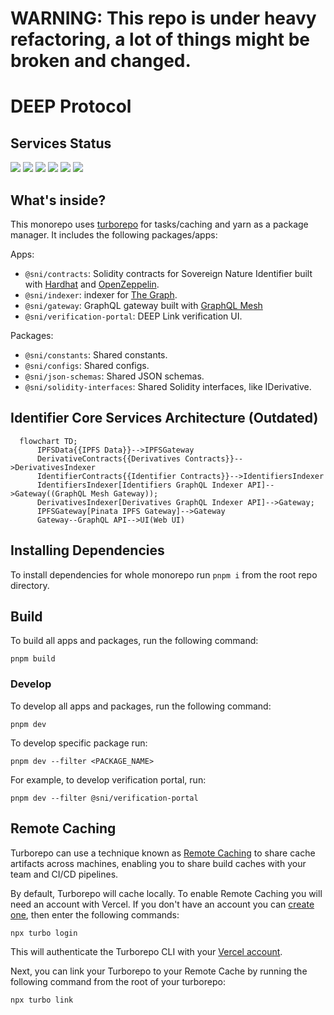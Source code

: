 # **WARNING: This repo is under heavy refactoring, a lot of things might be broken and changed.**

# DEEP Protocol

## Services Status

![](https://api.checklyhq.com/v1/badges/checks/ede36d5e-dde9-4c73-8c6c-77c185a0a5fa?style=flat&theme=default)
![](https://api.checklyhq.com/v1/badges/checks/e10df834-ee26-4487-b33c-1f043aeb5b66?style=flat&theme=default&responseTime=true)
![](https://api.checklyhq.com/v1/badges/checks/6e0413c0-cbf6-4510-bb04-57e3248f2cdc?style=flat&theme=default&responseTime=true)
![](https://api.checklyhq.com/v1/badges/checks/717a7099-bb01-42ae-ada0-d92936c2770f?style=flat&theme=default&responseTime=true)
![](https://api.checklyhq.com/v1/badges/checks/1c935243-e4b7-45e1-a54c-0c0b9474ed7b?style=flat&theme=default&responseTime=true)
![](https://api.checklyhq.com/v1/badges/checks/af187fc8-5280-4f81-9b13-dba3d43f091d?style=flat&theme=default&responseTime=true)

## What's inside?

This monorepo uses [turborepo](https://turborepo.org/) for tasks/caching and yarn as a package manager. It includes the following packages/apps:

Apps:

- `@sni/contracts`: Solidity contracts for Sovereign Nature Identifier built with [Hardhat](https://hardhat.org/) and [OpenZeppelin](https://www.openzeppelin.com/).
- `@sni/indexer`: indexer for [The Graph](https://thegraph.com/).
- `@sni/gateway`: GraphQL gateway built with [GraphQL Mesh](https://the-guild.dev/graphql/mesh)
- `@sni/verification-portal`: DEEP Link verification UI.

Packages:

- `@sni/constants`: Shared constants.
- `@sni/configs`: Shared configs.
- `@sni/json-schemas`: Shared JSON schemas.
- `@sni/solidity-interfaces`: Shared Solidity interfaces, like IDerivative.

## Identifier Core Services Architecture (Outdated)

```mermaid
  flowchart TD;
      IPFSData{{IPFS Data}}-->IPFSGateway
      DerivativeContracts{{Derivatives Contracts}}-->DerivativesIndexer
      IdentifierContracts{{Identifier Contracts}}-->IdentifiersIndexer
      IdentifiersIndexer[Identifiers GraphQL Indexer API]-->Gateway((GraphQL Mesh Gateway));
      DerivativesIndexer[Derivatives GraphQL Indexer API]-->Gateway;
      IPFSGateway[Pinata IPFS Gateway]-->Gateway
      Gateway--GraphQL API-->UI(Web UI)
```

## Installing Dependencies

To install dependencies for whole monorepo run `pnpm i` from the root repo directory.

## Build

To build all apps and packages, run the following command:

```shell
pnpm build
```

### Develop

To develop all apps and packages, run the following command:

```shell
pnpm dev
```

To develop specific package run:

```shell
pnpm dev --filter <PACKAGE_NAME>
```

For example, to develop verification portal, run:

```shell
pnpm dev --filter @sni/verification-portal
```

## Remote Caching

Turborepo can use a technique known as [Remote Caching](https://turborepo.org/docs/core-concepts/remote-caching) to share cache artifacts across machines, enabling you to share build caches with your team and CI/CD pipelines.

By default, Turborepo will cache locally. To enable Remote Caching you will need an account with Vercel. If you don't have an account you can [create one](https://vercel.com/signup), then enter the following commands:

```shell
npx turbo login
```

This will authenticate the Turborepo CLI with your [Vercel account](https://vercel.com/docs/concepts/personal-accounts/overview).

Next, you can link your Turborepo to your Remote Cache by running the following command from the root of your turborepo:

```shell
npx turbo link
```
